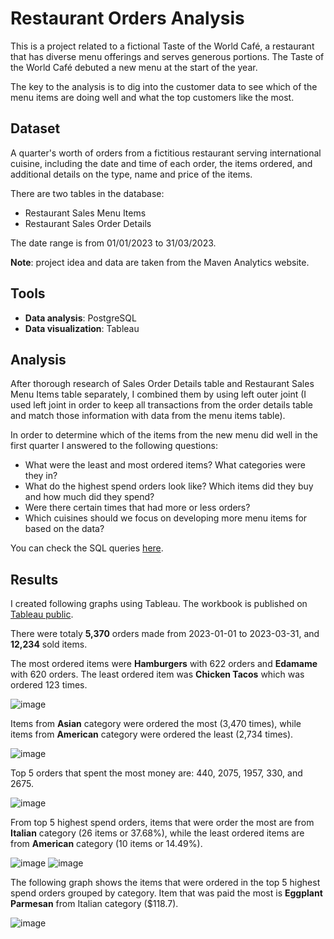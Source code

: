 # Restaurant Orders Analysis

This is a project related to a fictional Taste of the World Café,
a restaurant that has diverse menu offerings and serves generous portions. 
The Taste of the World Café debuted a new menu at the start of the year.

The key to the analysis is to dig into the customer data to see which of the
menu items are doing well and what the top customers like the most. 

## Dataset
A quarter's worth of orders from a fictitious restaurant serving international cuisine,
including the date and time of each order, the items ordered,
and additional details on the type, name and price of the items.

There are two tables in the database:
* Restaurant Sales Menu Items
* Restaurant Sales Order Details

The date range is from 01/01/2023 to 31/03/2023.

**Note**: project idea and data are taken from the Maven Analytics website.

## Tools
* **Data analysis**: PostgreSQL
* **Data visualization**: Tableau

## Analysis
After thorough research of Sales Order Details table and Restaurant Sales Menu Items table separately,
I combined them by using left outer joint (I used left joint in order to keep all transactions from the
order details table and match those information with data from the menu items table).

In order to determine which of the items from the new menu did well in the first quarter I answered to the following questions:
* What were the least and most ordered items? What categories were they in?
* What do the highest spend orders look like? Which items did they buy and how much did they spend?
* Were there certain times that had more or less orders?
* Which cuisines should we focus on developing more menu items for based on the data?

You can check the SQL queries [here](https://github.com/Nata-Mancic/Restaurant_Orders_Analysis/blob/main/Restaurant_project.sql).

## Results
I created following graphs using Tableau. The workbook is published on [Tableau public](https://public.tableau.com/app/profile/natalija.mancic/viz/restaurant_project_17198368307700/RestaurantOrdersAnalysis?publish=yes). 

There were totaly **5,370** orders made from 2023-01-01 to 2023-03-31, and **12,234** sold items.

The most ordered items were **Hamburgers** with 622 orders and **Edamame** with 620 orders. The least ordered item was **Chicken Tacos** which was ordered 123 times. 

![image](https://github.com/Nata-Mancic/Restaurant_Orders_Analysis/assets/173147286/9607d971-85c4-4aea-b316-3e17a4933fc6)

Items from **Asian** category were ordered the most (3,470 times), while items from **American** category were ordered the least (2,734 times).

![image](https://github.com/Nata-Mancic/Restaurant_Orders_Analysis/assets/173147286/9374f379-ebd2-4ac1-90d7-5adc5eea1be0)

Top 5 orders that spent the most money are: 440, 2075, 1957, 330, and 2675.

![image](https://github.com/Nata-Mancic/Restaurant_Orders_Analysis/assets/173147286/c45bf3ae-302f-4df4-acf7-c47e758150d4)

From top 5 highest spend orders, items that were order the most are from **Italian** category (26 items or 37.68%), while the least ordered items are from **American** category (10 items or 14.49%).

![image](https://github.com/Nata-Mancic/Restaurant_Orders_Analysis/assets/173147286/d445bced-b01e-4d4f-85df-7fc28c2bc282)   ![image](https://github.com/Nata-Mancic/Restaurant_Orders_Analysis/assets/173147286/d4b0d96a-54e0-42fd-8836-9e5a46830787)

The following graph shows the items that were ordered in the top 5 highest spend orders grouped by category. Item that was paid the most is **Eggplant Parmesan** from Italian category ($118.7).

![image](https://github.com/Nata-Mancic/Restaurant_Orders_Analysis/assets/173147286/6754cb09-49d0-4b86-aabe-fda0b8a6d2a8)
